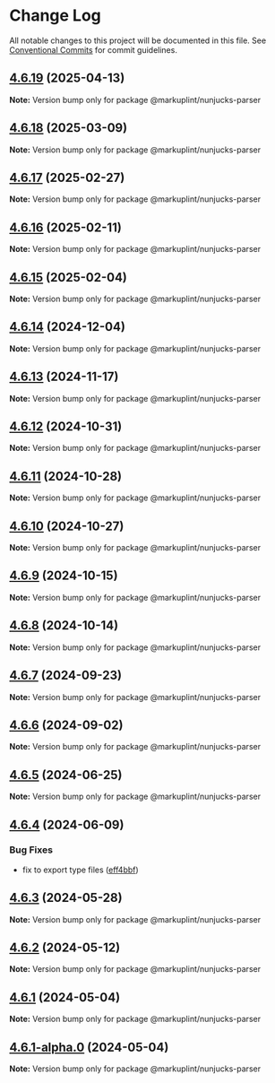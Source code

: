 # Change Log

All notable changes to this project will be documented in this file.
See [Conventional Commits](https://conventionalcommits.org) for commit guidelines.

## [4.6.19](https://github.com/markuplint/markuplint/compare/@markuplint/nunjucks-parser@4.6.18...@markuplint/nunjucks-parser@4.6.19) (2025-04-13)

**Note:** Version bump only for package @markuplint/nunjucks-parser

## [4.6.18](https://github.com/markuplint/markuplint/compare/@markuplint/nunjucks-parser@4.6.17...@markuplint/nunjucks-parser@4.6.18) (2025-03-09)

**Note:** Version bump only for package @markuplint/nunjucks-parser

## [4.6.17](https://github.com/markuplint/markuplint/compare/@markuplint/nunjucks-parser@4.6.16...@markuplint/nunjucks-parser@4.6.17) (2025-02-27)

**Note:** Version bump only for package @markuplint/nunjucks-parser

## [4.6.16](https://github.com/markuplint/markuplint/compare/@markuplint/nunjucks-parser@4.6.15...@markuplint/nunjucks-parser@4.6.16) (2025-02-11)

**Note:** Version bump only for package @markuplint/nunjucks-parser

## [4.6.15](https://github.com/markuplint/markuplint/compare/@markuplint/nunjucks-parser@4.6.14...@markuplint/nunjucks-parser@4.6.15) (2025-02-04)

**Note:** Version bump only for package @markuplint/nunjucks-parser

## [4.6.14](https://github.com/markuplint/markuplint/compare/@markuplint/nunjucks-parser@4.6.13...@markuplint/nunjucks-parser@4.6.14) (2024-12-04)

**Note:** Version bump only for package @markuplint/nunjucks-parser

## [4.6.13](https://github.com/markuplint/markuplint/compare/@markuplint/nunjucks-parser@4.6.12...@markuplint/nunjucks-parser@4.6.13) (2024-11-17)

**Note:** Version bump only for package @markuplint/nunjucks-parser

## [4.6.12](https://github.com/markuplint/markuplint/compare/@markuplint/nunjucks-parser@4.6.11...@markuplint/nunjucks-parser@4.6.12) (2024-10-31)

**Note:** Version bump only for package @markuplint/nunjucks-parser

## [4.6.11](https://github.com/markuplint/markuplint/compare/@markuplint/nunjucks-parser@4.6.10...@markuplint/nunjucks-parser@4.6.11) (2024-10-28)

**Note:** Version bump only for package @markuplint/nunjucks-parser

## [4.6.10](https://github.com/markuplint/markuplint/compare/@markuplint/nunjucks-parser@4.6.9...@markuplint/nunjucks-parser@4.6.10) (2024-10-27)

**Note:** Version bump only for package @markuplint/nunjucks-parser

## [4.6.9](https://github.com/markuplint/markuplint/compare/@markuplint/nunjucks-parser@4.6.8...@markuplint/nunjucks-parser@4.6.9) (2024-10-15)

**Note:** Version bump only for package @markuplint/nunjucks-parser

## [4.6.8](https://github.com/markuplint/markuplint/compare/@markuplint/nunjucks-parser@4.6.7...@markuplint/nunjucks-parser@4.6.8) (2024-10-14)

**Note:** Version bump only for package @markuplint/nunjucks-parser

## [4.6.7](https://github.com/markuplint/markuplint/compare/@markuplint/nunjucks-parser@4.6.6...@markuplint/nunjucks-parser@4.6.7) (2024-09-23)

**Note:** Version bump only for package @markuplint/nunjucks-parser

## [4.6.6](https://github.com/markuplint/markuplint/compare/@markuplint/nunjucks-parser@4.6.5...@markuplint/nunjucks-parser@4.6.6) (2024-09-02)

**Note:** Version bump only for package @markuplint/nunjucks-parser

## [4.6.5](https://github.com/markuplint/markuplint/compare/@markuplint/nunjucks-parser@4.6.4...@markuplint/nunjucks-parser@4.6.5) (2024-06-25)

**Note:** Version bump only for package @markuplint/nunjucks-parser

## [4.6.4](https://github.com/markuplint/markuplint/compare/@markuplint/nunjucks-parser@4.6.3...@markuplint/nunjucks-parser@4.6.4) (2024-06-09)

### Bug Fixes

- fix to export type files ([eff4bbf](https://github.com/markuplint/markuplint/commit/eff4bbfd127574809dc5e15d7cafe87699758ee0))

## [4.6.3](https://github.com/markuplint/markuplint/compare/@markuplint/nunjucks-parser@4.6.2...@markuplint/nunjucks-parser@4.6.3) (2024-05-28)

**Note:** Version bump only for package @markuplint/nunjucks-parser

## [4.6.2](https://github.com/markuplint/markuplint/compare/@markuplint/nunjucks-parser@4.6.1...@markuplint/nunjucks-parser@4.6.2) (2024-05-12)

**Note:** Version bump only for package @markuplint/nunjucks-parser

## [4.6.1](https://github.com/markuplint/markuplint/compare/@markuplint/nunjucks-parser@4.6.1-alpha.0...@markuplint/nunjucks-parser@4.6.1) (2024-05-04)

**Note:** Version bump only for package @markuplint/nunjucks-parser

## [4.6.1-alpha.0](https://github.com/markuplint/markuplint/compare/@markuplint/nunjucks-parser@4.6.0...@markuplint/nunjucks-parser@4.6.1-alpha.0) (2024-05-04)

**Note:** Version bump only for package @markuplint/nunjucks-parser
